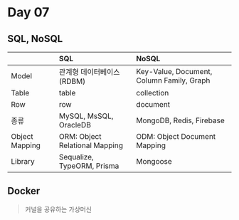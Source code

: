 # Day 07

## SQL, NoSQL
|                | SQL                            | NoSQL                                     |
| :------------- | :----------------------------- | :---------------------------------------- |
| Model          | 관계형 데이터베이스 (RDBM)     | Key-Value, Document, Column Family, Graph |
| Table          | table                          | collection                                |
| Row            | row                            | document                                  |
| 종류           | MySQL, MsSQL, OracleDB         | MongoDB, Redis, Firebase                  |
| Object Mapping | ORM: Object Relational Mapping | ODM: Object Document Mapping              |
| Library        | Sequalize, TypeORM, Prisma     | Mongoose                                  |

## Docker
> 커널을 공유하는 가상머신